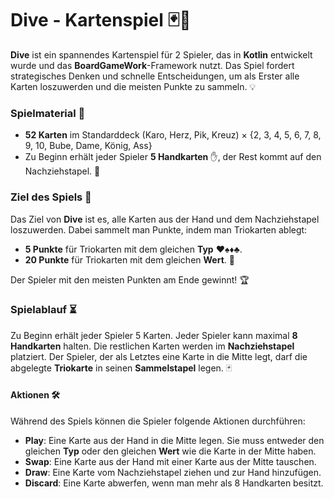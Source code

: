 # **Dive - Kartenspiel** 🃏🌊

**Dive** ist ein spannendes Kartenspiel für 2 Spieler, das in **Kotlin** entwickelt wurde und das **BoardGameWork**-Framework nutzt. Das Spiel fordert strategisches Denken und schnelle Entscheidungen, um als Erster alle Karten loszuwerden und die meisten Punkte zu sammeln. 💡

### **Spielmaterial** 🎴
- **52 Karten** im Standarddeck (Karo, Herz, Pik, Kreuz) × {2, 3, 4, 5, 6, 7, 8, 9, 10, Bube, Dame, König, Ass}
- Zu Beginn erhält jeder Spieler **5 Handkarten** ✋, der Rest kommt auf den Nachziehstapel. 🔄

### **Ziel des Spiels** 🎯
Das Ziel von **Dive** ist es, alle Karten aus der Hand und dem Nachziehstapel loszuwerden. Dabei sammelt man Punkte, indem man Triokarten ablegt:

- **5 Punkte** für Triokarten mit dem gleichen **Typ** ❤️♠️♦️♣️.
- **20 Punkte** für Triokarten mit dem gleichen **Wert**. 👑

Der Spieler mit den meisten Punkten am Ende gewinnt! 🏆

### **Spielablauf** ⏳
Zu Beginn erhält jeder Spieler 5 Karten. Jeder Spieler kann maximal **8 Handkarten** halten. Die restlichen Karten werden im **Nachziehstapel** platziert. Der Spieler, der als Letztes eine Karte in die Mitte legt, darf die abgelegte **Triokarte** in seinen **Sammelstapel** legen. 🃏

#### **Aktionen** 🛠️
Während des Spiels können die Spieler folgende Aktionen durchführen:

- **Play**: Eine Karte aus der Hand in die Mitte legen. Sie muss entweder den gleichen **Typ** oder den gleichen **Wert** wie die Karte in der Mitte haben.
- **Swap**: Eine Karte aus der Hand mit einer Karte aus der Mitte tauschen.
- **Draw**: Eine Karte vom Nachziehstapel ziehen und zur Hand hinzufügen.
- **Discard**: Eine Karte abwerfen, wenn man mehr als 8 Handkarten besitzt.
